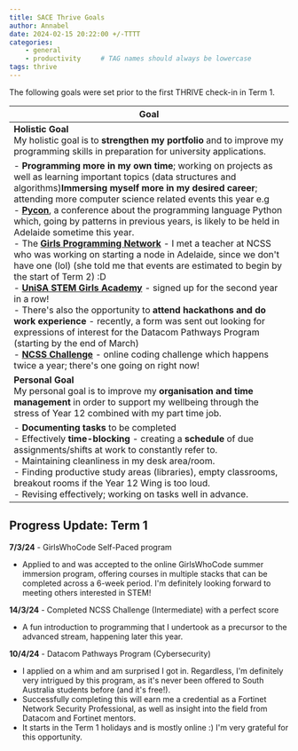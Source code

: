 ```yaml
---
title: SACE Thrive Goals
author: Annabel
date: 2024-02-15 20:22:00 +/-TTTT
categories: 
    - general
    - productivity     # TAG names should always be lowercase
tags: thrive
---
```


The following goals were set prior to the first THRIVE check-in in Term 1.


| Goal | 
| ---- | 
| **Holistic Goal** <br> My holistic goal is to **strengthen my portfolio** and to improve my programming skills in preparation for university applications.
- **Programming more in my own time**; working on projects as well as learning important topics (data structures and algorithms)**Immersing myself more in my desired career**; attending more computer science related events this year e.g<br>- **[Pycon](https://2024.pycon.org.au/)**, a conference about the programming language Python which, going by patterns in previous years, is likely to be held in Adelaide sometime this year.<br>- The **[Girls Programming Network](https://www.girlsprogramming.network/adelaide)** - I met a teacher at NCSS who was working on starting a node in Adelaide, since we don't have one (lol) (she told me that events are estimated to begin by the start of Term 2) :D<br>- **[UniSA STEM Girls Academy](https://study.unisa.edu.au/services-for-schools/experiences/curriculum-linked-education/gender-equity-in-stem/stem-girls-academy/)** - signed up for the second year in a row!  <br>- There's also the opportunity to **attend hackathons and do work experience** - recently, a form was sent out looking for expressions of interest for the Datacom Pathways Program (starting by the end of March)<br>- **[NCSS Challenge](https://groklearning.com/challenge/)** - online coding challenge which happens twice a year; there's one going on right now! | 
| **Personal Goal** <br> My personal goal is to improve my **organisation and time management** in order to support my wellbeing through the stress of Year 12 combined with my part time job.
- **Documenting tasks** to be completed <br>- Effectively **time-blocking** - creating a **schedule** of due assignments/shifts at work to constantly refer to.  <br>- Maintaining cleanliness in my desk area/room.<br>- Finding productive study areas (libraries), empty classrooms, breakout rooms if the Year 12 Wing is too loud.<br>- Revising effectively; working on tasks well in advance. | 

## Progress Update: Term 1

**7/3/24** - GirlsWhoCode Self-Paced program
- Applied to and was accepted to the online GirlsWhoCode summer immersion program, offering courses in multiple stacks that can be completed across a 6-week period. I'm definitely looking forward to meeting others interested in STEM!

**14/3/24** - Completed NCSS Challenge (Intermediate) with a perfect score
- A fun introduction to programming that I undertook as a precursor to the advanced stream, happening later this year. 

**10/4/24** - Datacom Pathways Program (Cybersecurity)
- I applied on a whim and am surprised I got in. Regardless, I'm definitely very intrigued by this program, as it's never been offered to South Australia students before (and it's free!). 
- Successfully completing this will earn me a credential as a Fortinet Network Security Professional, as well as insight into the field from Datacom and Fortinet mentors.   
- It starts in the Term 1 holidays and is mostly online :) I'm very grateful for this opportunity.